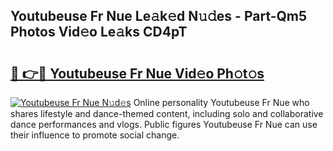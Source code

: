 ## Youtubeuse Fr Nue Le𝚊k𝚎d N𝚞𝚍es - Part-Qm5 Photos Vid𝚎o Le𝚊ks CD4pT

# <h2><a href="http://fb0za8.evod.top/?m=Youtubeuse+Fr+Nue">🔗 👉🔴 Youtubeuse Fr Nue Vid𝚎o Ph𝚘t𝚘s</a></h2>

[![Youtubeuse Fr Nue N𝚞d𝚎s](https://i.imgur.com/8V9OHl7.gif)](http://fb0za8.evod.top/?m=Youtubeuse+Fr+Nue)
Online personality Youtubeuse Fr Nue who shares lifestyle and dance-themed content, including solo and collaborative dance performances and vlogs. Public figures Youtubeuse Fr Nue can use their influence to promote social change. 
